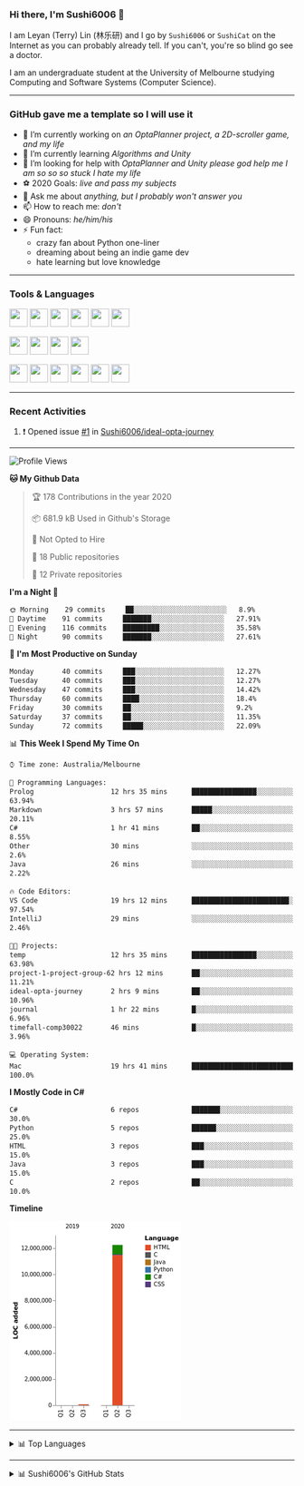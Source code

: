 ### Hi there, I'm Sushi6006 👋

<!--**Sushi6006/Sushi6006** is a ✨ _special_ ✨ repository because its `README.md` (this file) appears on your GitHub profile.-->

I am Leyan (Terry) Lin (林乐研) and I go by `Sushi6006` or `SushiCat` on the Internet as you can probably already tell. If you can't, you're so blind go see a doctor.

I am an undergraduate student at the University of Melbourne studying Computing and Software Systems (Computer Science). 

--- 

### GitHub gave me a template so I will use it
- 🔭 I’m currently working on *an OptaPlanner project, a 2D-scroller game, and my life*
- 🌱 I’m currently learning *Algorithms and Unity*
- 🤔 I’m looking for help with *OptaPlanner and Unity please god help me I am so so so stuck I hate my life*
- ⚽️ 2020 Goals: *live and pass my subjects*
- 💬 Ask me about *anything, but I probably won't answer you*
- 📫 How to reach me: *don't*
- 😄 Pronouns: *he/him/his*
- ⚡ Fun fact:
  - crazy fan about Python one-liner
  - dreaming about being an indie game dev
  - hate learning but love knowledge

---

### Tools & Languages
<p>
  <img height="32" width="32" src="https://cdn.jsdelivr.net/npm/simple-icons@v3/icons/apple.svg"/>
  <img height="32" width="32" src="https://cdn.jsdelivr.net/npm/simple-icons@v3/icons/visualstudiocode.svg"/>
  <img height="32" width="32" src="https://cdn.jsdelivr.net/npm/simple-icons@v3/icons/github.svg"/>
  <img height="32" width="32" src="https://cdn.jsdelivr.net/npm/simple-icons@v3/icons/git.svg"/>
  <img height="32" width="32" src="https://cdn.jsdelivr.net/npm/simple-icons@v3/icons/discord.svg"/>
  <img height="32" width="32" src="https://cdn.jsdelivr.net/npm/simple-icons@v3/icons/atom.svg"/>
</p>
<p>
  <img height="32" width="32" src="https://cdn.jsdelivr.net/npm/simple-icons@v3/icons/adobephotoshop.svg"/>
  <img height="32" width="32" src="https://cdn.jsdelivr.net/npm/simple-icons@v3/icons/adobexd.svg"/>
  <img height="32" width="32" src="https://cdn.jsdelivr.net/npm/simple-icons@v3/icons/vsco.svg"/>
  <img height="32" width="32" src="https://cdn.jsdelivr.net/npm/simple-icons@v3/icons/spotify.svg"/>
</p>
<p>
  <img height="32" width="32" src="https://cdn.jsdelivr.net/npm/simple-icons@v3/icons/python.svg"/>
  <img height="32" width="32" src="https://cdn.jsdelivr.net/npm/simple-icons@v3/icons/c.svg"/>
  <img height="32" width="32" src="https://cdn.jsdelivr.net/npm/simple-icons@v3/icons/csharp.svg"/>
  <img height="32" width="32" src="https://cdn.jsdelivr.net/npm/simple-icons@v3/icons/java.svg"/>
  <img height="32" width="32" src="https://cdn.jsdelivr.net/npm/simple-icons@v3/icons/markdown.svg"/>
  <img height="32" width="32" src="https://cdn.jsdelivr.net/npm/simple-icons@v3/icons/mysql.svg"/>
</p>

--- 

### Recent Activities
<!--START_SECTION:activity-->
1. ❗️ Opened issue [#1](https://github.com//Sushi6006/ideal-opta-journey/issues/1) in [Sushi6006/ideal-opta-journey](https://github.com//Sushi6006/ideal-opta-journey)
<!--END_SECTION:activity-->

---

<!--START_SECTION:waka-->
![Profile Views](http://img.shields.io/badge/Profile%20Views-7-blue)

**🐱 My Github Data** 

> 🏆 178 Contributions in the year 2020
 > 
> 📦 681.9 kB Used in Github's Storage 
 > 
> 🚫 Not Opted to Hire
 > 
> 📜 18 Public repositories
 > 
> 🔑 12 Private repositories 

**I'm a Night 🦉** 

```text
🌞 Morning    29 commits     ██░░░░░░░░░░░░░░░░░░░░░░░   8.9% 
🌆 Daytime    91 commits     ███████░░░░░░░░░░░░░░░░░░   27.91% 
🌃 Evening    116 commits    █████████░░░░░░░░░░░░░░░░   35.58% 
🌙 Night      90 commits     ███████░░░░░░░░░░░░░░░░░░   27.61%

```
📅 **I'm Most Productive on Sunday** 

```text
Monday       40 commits     ███░░░░░░░░░░░░░░░░░░░░░░   12.27% 
Tuesday      40 commits     ███░░░░░░░░░░░░░░░░░░░░░░   12.27% 
Wednesday    47 commits     ███░░░░░░░░░░░░░░░░░░░░░░   14.42% 
Thursday     60 commits     ████░░░░░░░░░░░░░░░░░░░░░   18.4% 
Friday       30 commits     ██░░░░░░░░░░░░░░░░░░░░░░░   9.2% 
Saturday     37 commits     ██░░░░░░░░░░░░░░░░░░░░░░░   11.35% 
Sunday       72 commits     █████░░░░░░░░░░░░░░░░░░░░   22.09%

```


📊 **This Week I Spend My Time On** 

```text
⌚︎ Time zone: Australia/Melbourne

💬 Programming Languages: 
Prolog                   12 hrs 35 mins      ████████████████░░░░░░░░░   63.94% 
Markdown                 3 hrs 57 mins       █████░░░░░░░░░░░░░░░░░░░░   20.11% 
C#                       1 hr 41 mins        ██░░░░░░░░░░░░░░░░░░░░░░░   8.55% 
Other                    30 mins             ░░░░░░░░░░░░░░░░░░░░░░░░░   2.6% 
Java                     26 mins             ░░░░░░░░░░░░░░░░░░░░░░░░░   2.22%

🔥 Code Editors: 
VS Code                  19 hrs 12 mins      ████████████████████████░   97.54% 
IntelliJ                 29 mins             ░░░░░░░░░░░░░░░░░░░░░░░░░   2.46%

🐱‍💻 Projects: 
temp                     12 hrs 35 mins      ████████████████░░░░░░░░░   63.98% 
project-1-project-group-62 hrs 12 mins       ██░░░░░░░░░░░░░░░░░░░░░░░   11.21% 
ideal-opta-journey       2 hrs 9 mins        ██░░░░░░░░░░░░░░░░░░░░░░░   10.96% 
journal                  1 hr 22 mins        █░░░░░░░░░░░░░░░░░░░░░░░░   6.96% 
timefall-comp30022       46 mins             █░░░░░░░░░░░░░░░░░░░░░░░░   3.96%

💻 Operating System: 
Mac                      19 hrs 41 mins      █████████████████████████   100.0%

```

**I Mostly Code in C#** 

```text
C#                       6 repos             ███████░░░░░░░░░░░░░░░░░░   30.0% 
Python                   5 repos             ██████░░░░░░░░░░░░░░░░░░░   25.0% 
HTML                     3 repos             ███░░░░░░░░░░░░░░░░░░░░░░   15.0% 
Java                     3 repos             ███░░░░░░░░░░░░░░░░░░░░░░   15.0% 
C                        2 repos             ██░░░░░░░░░░░░░░░░░░░░░░░   10.0%

```


**Timeline**

![Chart not found](https://github.com/Sushi6006/Sushi6006/blob/master/charts/bar_graph.png) 


<!--END_SECTION:waka-->


<!--
---

### Spotify Now Playing
<img src="https://novatorem-eight-fawn.vercel.app/api/spotify" alt="Sushi6006 Spotify Playing" width="350"/>
-->

--- 

<details>
  <summary>📊 Top Languages</summary>
  <br>
  <img src="https://github-readme-stats.vercel.app/api/top-langs/?username=sushi6006&layout=compact" alt="Top Langs">
</details>

---

<details>
  <summary>📊 Sushi6006's GitHub Stats</summary>
  <br>
  <img alt="Sushi6006's Github Stats" src="https://github-readme-stats.sushi6006.vercel.app/api?username=Sushi6006&show_icons=true"/>
</details>
  


